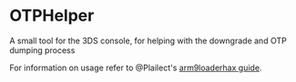 # OTPHelper
A small tool for the 3DS console, for helping with the downgrade and OTP dumping process

For information on usage refer to @Plailect's [arm9loaderhax guide](https://github.com/Plailect/Guide/wiki).
